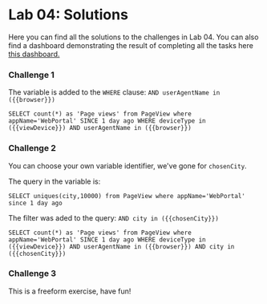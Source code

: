 # Lab 04: Solutions
Here you can find all the solutions to the challenges in Lab 04. You can also find a dashboard demonstrating the result of completing all the tasks here [this dashboard.](https://onenr.io/0EjOzvMqDR6)

### Challenge 1
The variable is added to the `WHERE` clause: `AND userAgentName in ({{browser}})`

```
SELECT count(*) as 'Page views' from PageView where appName='WebPortal' SINCE 1 day ago WHERE deviceType in ({{viewDevice}}) AND userAgentName in ({{browser}})
```

### Challenge 2
You can choose your own variable identifier, we've gone for `chosenCity`.

The query in the variable is:
```
SELECT uniques(city,10000) from PageView where appName='WebPortal' since 1 day ago
```

The filter was aded to the query: `AND city in ({{chosenCity}})`

```
SELECT count(*) as 'Page views' from PageView where appName='WebPortal' SINCE 1 day ago WHERE deviceType in ({{viewDevice}}) AND userAgentName in ({{browser}}) AND city in ({{chosenCity}})
```

### Challenge 3
This is a freeform exercise, have fun!

